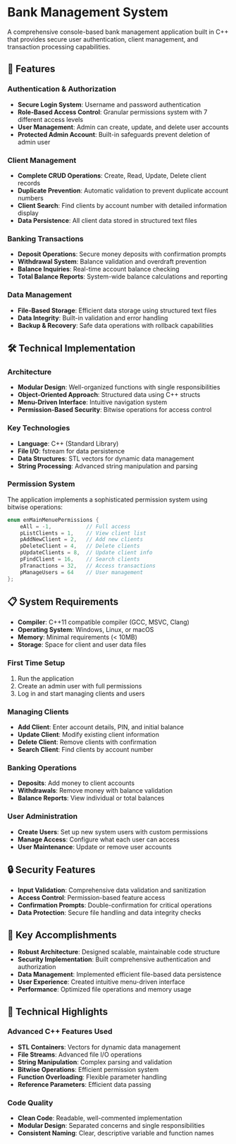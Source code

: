 # Bank Management System

A comprehensive console-based bank management application built in C++ that provides secure user authentication, client management, and transaction processing capabilities.

## 🌟 Features

### Authentication & Authorization
- **Secure Login System**: Username and password authentication
- **Role-Based Access Control**: Granular permissions system with 7 different access levels
- **User Management**: Admin can create, update, and delete user accounts
- **Protected Admin Account**: Built-in safeguards prevent deletion of admin user

### Client Management
- **Complete CRUD Operations**: Create, Read, Update, Delete client records
- **Duplicate Prevention**: Automatic validation to prevent duplicate account numbers
- **Client Search**: Find clients by account number with detailed information display
- **Data Persistence**: All client data stored in structured text files

### Banking Transactions
- **Deposit Operations**: Secure money deposits with confirmation prompts
- **Withdrawal System**: Balance validation and overdraft prevention
- **Balance Inquiries**: Real-time account balance checking
- **Total Balance Reports**: System-wide balance calculations and reporting

### Data Management
- **File-Based Storage**: Efficient data storage using structured text files
- **Data Integrity**: Built-in validation and error handling
- **Backup & Recovery**: Safe data operations with rollback capabilities

## 🛠️ Technical Implementation

### Architecture
- **Modular Design**: Well-organized functions with single responsibilities
- **Object-Oriented Approach**: Structured data using C++ structs
- **Menu-Driven Interface**: Intuitive navigation system
- **Permission-Based Security**: Bitwise operations for access control

### Key Technologies
- **Language**: C++ (Standard Library)
- **File I/O**: fstream for data persistence
- **Data Structures**: STL vectors for dynamic data management
- **String Processing**: Advanced string manipulation and parsing

### Permission System
The application implements a sophisticated permission system using bitwise operations:

```cpp
enum enMainMenuePermissions {
    eAll = -1,           // Full access
    pListClients = 1,    // View client list
    pAddNewClient = 2,   // Add new clients
    pDeleteClient = 4,   // Delete clients
    pUpdateClients = 8,  // Update client info
    pFindClient = 16,    // Search clients
    pTranactions = 32,   // Access transactions
    pManageUsers = 64    // User management
};
```

## 📋 System Requirements

- **Compiler**: C++11 compatible compiler (GCC, MSVC, Clang)
- **Operating System**: Windows, Linux, or macOS
- **Memory**: Minimal requirements (< 10MB)
- **Storage**: Space for client and user data files

### First Time Setup
1. Run the application
2. Create an admin user with full permissions
3. Log in and start managing clients and users

### Managing Clients
- **Add Client**: Enter account details, PIN, and initial balance
- **Update Client**: Modify existing client information
- **Delete Client**: Remove clients with confirmation
- **Search Client**: Find clients by account number

### Banking Operations
- **Deposits**: Add money to client accounts
- **Withdrawals**: Remove money with balance validation
- **Balance Reports**: View individual or total balances

### User Administration
- **Create Users**: Set up new system users with custom permissions
- **Manage Access**: Configure what each user can access
- **User Maintenance**: Update or remove user accounts

## 🔒 Security Features

- **Input Validation**: Comprehensive data validation and sanitization
- **Access Control**: Permission-based feature access
- **Confirmation Prompts**: Double-confirmation for critical operations
- **Data Protection**: Secure file handling and data integrity checks


## 🎯 Key Accomplishments

- **Robust Architecture**: Designed scalable, maintainable code structure
- **Security Implementation**: Built comprehensive authentication and authorization
- **Data Management**: Implemented efficient file-based data persistence
- **User Experience**: Created intuitive menu-driven interface
- **Performance**: Optimized file operations and memory usage

## 🔧 Technical Highlights

### Advanced C++ Features Used
- **STL Containers**: Vectors for dynamic data management
- **File Streams**: Advanced file I/O operations
- **String Manipulation**: Complex parsing and validation
- **Bitwise Operations**: Efficient permission system
- **Function Overloading**: Flexible parameter handling
- **Reference Parameters**: Efficient data passing

### Code Quality
- **Clean Code**: Readable, well-commented implementation
- **Modular Design**: Separated concerns and single responsibilities
- **Consistent Naming**: Clear, descriptive variable and function names







